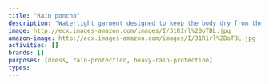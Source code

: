 ```yaml
---
title: "Rain poncho"
description: "Watertight garment designed to keep the body dry from the rain."
image: http://ecx.images-amazon.com/images/I/31R1rl%2BoTBL.jpg
amazon-image: http://ecx.images-amazon.com/images/I/31R1rl%2BoTBL.jpg
activities: []
brands: []
purposes: [dress, rain-protection, heavy-rain-protection]
types:
---
```


